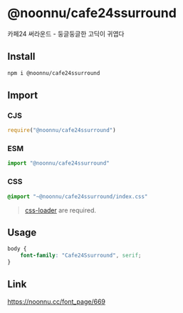 # @noonnu/cafe24ssurround
카페24 써라운드 - 둥글둥글한 고딕이 귀엽다

## Install
```sh
npm i @noonnu/cafe24ssurround
```
## Import
### CJS
```js
require("@noonnu/cafe24ssurround")
```
### ESM
```js
import "@noonnu/cafe24ssurround"
```
### CSS 
```css
@import "~@noonnu/cafe24ssurround/index.css"
```
> [css-loader](https://github.com/webpack-contrib/css-loader) are required.

## Usage
```css
body {
    font-family: "Cafe24Ssurround", serif;
}
```

## Link
https://noonnu.cc/font_page/669